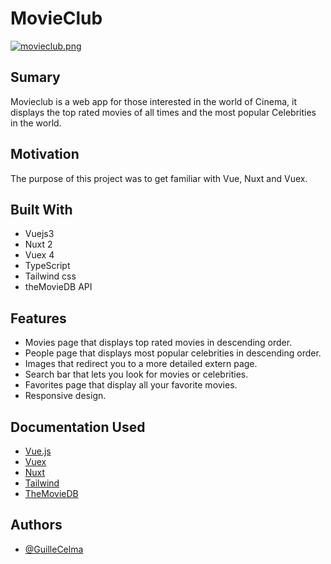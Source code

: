 
# MovieClub







[![movieclub.png](https://i.postimg.cc/PJx7SpYN/movieclub.png)](https://postimg.cc/bD7LJv6j)

## Sumary
Movieclub is a web app for those interested in the world of Cinema, it displays the top rated movies of all times and the most popular Celebrities in the world.

 

  
## Motivation
The purpose of this project was to get familiar with Vue, Nuxt and Vuex.



  
## Built With
- Vuejs3 
- Nuxt 2 
- Vuex 4
- TypeScript
- Tailwind css
- theMovieDB API









  
## Features

- Movies page that displays top rated movies in descending order.
- People page that displays most popular celebrities in descending order.
- Images that redirect you to a more detailed extern page.
- Search bar that lets you look for movies or celebrities.
- Favorites page that display all your favorite movies.
- Responsive design.

  
##  Documentation Used
- [Vue.js](https://v3.vuejs.org/guide/introduction.html)
- [Vuex](https://next.vuex.vuejs.org/)
- [Nuxt](https://nuxtjs.org/docs/get-started/installation)
- [Tailwind](https://tailwindcss.com/)
- [TheMovieDB](https://developers.themoviedb.org/3/getting-started/introduction)



  
## Authors

- [@GuilleCelma](https://github.com/GuilleCelma)
